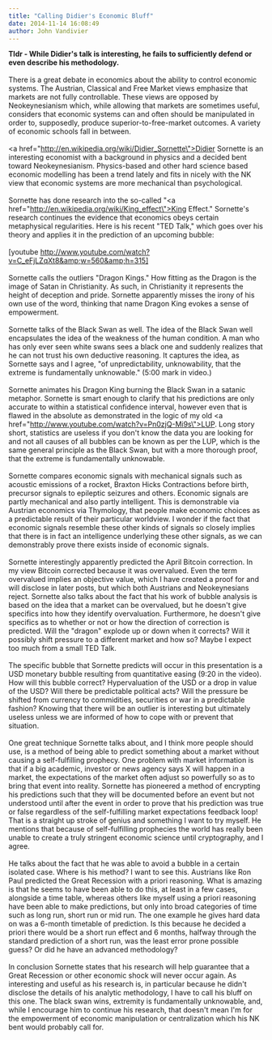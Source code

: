 ```yaml
---
title: "Calling Didier's Economic Bluff"
date: 2014-11-14 16:08:49
author: John Vandivier
---
```




<b>Tldr - While Didier's talk is interesting, he fails to sufficiently defend or even describe his methodology.</b><br /><br />There is a great debate in economics about the ability to control economic systems. The Austrian, Classical and Free Market views emphasize that markets are not fully controllable. These views are opposed by Neokeynesianism which, while allowing that markets are sometimes useful, considers that economic systems can and often should be manipulated in order to, supposedly, produce superior-to-free-market outcomes. A variety of economic schools fall in between.<br /><br /><a href=\"http://en.wikipedia.org/wiki/Didier_Sornette\">Didier Sornette</a> is an interesting economist with a background in physics and a decided bent toward Neokeynesianism. Physics-based and other hard science based economic modelling has been a trend lately and fits in nicely with the NK view that economic systems are more mechanical than psychological.<br /><br />Sornette has done research into the so-called \"<a href=\"http://en.wikipedia.org/wiki/King_effect\">King Effect</a>.\" Sornette's research continues the evidence that economics obeys certain metaphysical regularities. Here is his recent \"TED Talk,\" which goes over his theory and applies it in the prediction of an upcoming bubble:<br /><br />[youtube http://www.youtube.com/watch?v=C_eFjLZqXt8&amp;w=560&amp;h=315]<br /><br />Sornette calls the outliers \"Dragon Kings.\" How fitting as the Dragon is the image of Satan in Christianity. As such, in Christianity it represents the height of deception and pride. Sornette apparently misses the irony of his own use of the word, thinking that name Dragon King evokes a sense of empowerment.<br /><br />Sornette talks of the Black Swan as well. The idea of the Black Swan well encapsulates the idea of the weakness of the human condition. A man who has only ever seen white swans sees a black one and suddenly realizes that he can not trust his own deductive reasoning. It captures the idea, as Sornette says and I agree, \"of unpredictability, unknowability, that the extreme is fundamentally unknowable.\" (5:00 mark in video.)<br /><br />Sornette animates his Dragon King burning the Black Swan in a satanic metaphor. Sornette is smart enough to clarify that his predictions are only accurate to within a statistical confidence interval, however even that is flawed in the absolute as demonstrated in the logic of my old <a href=\"http://www.youtube.com/watch?v=Pn0zjQ-Mi9s\">LUP</a>. Long story short, statistics are useless if you don't know the data you are looking for and not all causes of all bubbles can be known as per the LUP, which is the same general principle as the Black Swan, but with a more thorough proof, that the extreme is fundamentally unknowable.<br /><br />Sornette compares economic signals with mechanical signals such as acoustic emissions of a rocket, Braxton Hicks Contractions before birth, precursor signals to epileptic seizures and others. Economic signals are partly mechanical and also partly intelligent. This is demonstrable via Austrian economics via Thymology, that people make economic choices as a predictable result of their particular worldview. I wonder if the fact that economic signals resemble these other kinds of signals so closely implies that there is in fact an intelligence underlying these other signals, as we can demonstrably prove there exists inside of economic signals.<br /><br />Sornette interestingly apparently predicted the April Bitcoin correction. In my view Bitcoin corrected because it was overvalued. Even the term overvalued implies an objective value, which I have created a proof for and will disclose in later posts, but which both Austrians and Neokeynesians reject. Sornette also talks about the fact that his work of bubble analysis is based on the idea that a market can be overvalued, but he doesn't give specifics into how they identify overvaluation. Furthermore, he doesn't give specifics as to whether or not or how the direction of correction is predicted. Will the \"dragon\" explode up or down when it corrects? Will it possibly shift pressure to a different market and how so? Maybe I expect too much from a small TED Talk. <br /><br />The specific bubble that Sornette predicts will occur in this presentation is a USD monetary bubble resulting from quantitative easing (9:20 in the video). How will this bubble correct? Hypervaluation of the USD or a drop in value of the USD? Will there be predictable political acts? Will the pressure be shifted from currency to commidities, securities or war in a predictable fashion? Knowing that there will be an outlier is interesting but ultimately useless unless we are informed of how to cope with or prevent that situation.<br /><br />One great technique Sornette talks about, and I think more people should use, is a method of being able to predict something about a market without causing a self-fulfilling prophecy. One problem with market information is that if a big academic, investor or news agency says X will happen in a market, the expectations of the market often adjust so powerfully so as to bring that event into reality. Sornette has pioneered a method of encrypting his predictions such that they will be documented before an event but not understood until after the event in order to prove that his prediction was true or false regardless of the self-fulfilling market expectations feedback loop! That is a straight up stroke of genius and something I want to try myself. He mentions that because of self-fulfilling prophecies the world has really been unable to create a truly stringent economic science until cryptography, and I agree.<br /><br />He talks about the fact that he was able to avoid a bubble in a certain isolated case. Where is his method? I want to see this. Austrians like Ron Paul predicted the Great Recession with a priori reasoning. What is amazing is that he seems to have been able to do this, at least in a few cases, alongside a time table, whereas others like myself using a priori reasoning have been able to make predictions, but only into broad categories of time such as long run, short run or mid run. The one example he gives hard data on was a 6-month timetable of prediction. Is this because he decided a priori there would be a short run effect and 6 months, halfway through the standard prediction of a short run, was the least error prone possible guess? Or did he have an advanced methodology?<br /><br />In conclusion Sornette states that his research will help guarantee that a Great Recession or other economic shock will never occur again. As interesting and useful as his research is, in particular because he didn't disclose the details of his analytic methodology, I have to call his bluff on this one. The black swan wins, extremity is fundamentally unknowable, and, while I encourage him to continue his research, that doesn't mean I'm for the empowerment of economic manipulation or centralization which his NK bent would probably call for.<br />
